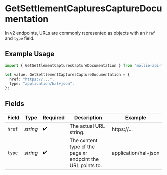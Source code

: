 # GetSettlementCapturesCaptureDocumentation

In v2 endpoints, URLs are commonly represented as objects with an `href` and `type` field.

## Example Usage

```typescript
import { GetSettlementCapturesCaptureDocumentation } from "mollie-api-typescript/models/operations";

let value: GetSettlementCapturesCaptureDocumentation = {
  href: "https://...",
  type: "application/hal+json",
};
```

## Fields

| Field                                                       | Type                                                        | Required                                                    | Description                                                 | Example                                                     |
| ----------------------------------------------------------- | ----------------------------------------------------------- | ----------------------------------------------------------- | ----------------------------------------------------------- | ----------------------------------------------------------- |
| `href`                                                      | *string*                                                    | :heavy_check_mark:                                          | The actual URL string.                                      | https://...                                                 |
| `type`                                                      | *string*                                                    | :heavy_check_mark:                                          | The content type of the page or endpoint the URL points to. | application/hal+json                                        |